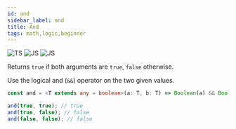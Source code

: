 ```yaml
---
id: and
sidebar_label: and
title: And
tags: math,logic,beginner
---
```


![TS](https://img.shields.io/badge/supports-typescript-blue.svg?style=flat-square)
![JS](https://img.shields.io/badge/supports-javascript-yellow.svg?style=flat-square)
![JS](https://img.shields.io/badge/supports-deno-green.svg?style=flat-square)

Returns `true` if both arguments are `true`, `false` otherwise.

Use the logical and (`&&`) operator on the two given values.

```ts
const and = <T extends any = boolean>(a: T, b: T) => Boolean(a) && Boolean(b);
```

```ts
and(true, true); // true
and(true, false); // false
and(false, false); // false
```
